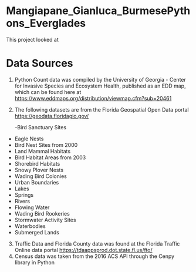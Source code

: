# Mangiapane_Gianluca_BurmesePythons_Everglades
This project looked at 






# Data Sources 

1. Python Count data was compiled by the University of Georgia - Center for Invasive Species and Ecosystem Health, published as an EDD map, which can be found here at https://www.eddmaps.org/distribution/viewmap.cfm?sub=20461

2. The following datasets are from the Florida Geospatial Open Data portal https://geodata.floridagio.gov/ 

   -Bird Sanctuary Sites
- Eagle Nests
- Bird Nest Sites from 2000
- Land Mammal Habitats
- Bird Habitat Areas from 2003
- Shorebird Habitats 
- Snowy Plover Nests 
- Wading Bird Colonies
- Urban Boundaries
- Lakes
- Springs
- Rivers
- Flowing Water
- Wading Bird Rookeries
- Stormwater Activity Sites 
- Waterbodies
- Submerged Lands




3. Traffic Data and Florida County data was found at the Florida Traffic Online data portal https://tdaappsprod.dot.state.fl.us/fto/ 
4. Census data was taken from the 2016 ACS API through the Cenpy library in Python 
